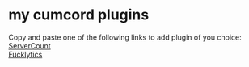 # my cumcord plugins
Copy and paste one of the following links to add plugin of you choice:   
[ServerCount](https://smartfridge.ml/Cumcord-plugins/ServerCount/dist/)   
[Fucklytics](https://smartfridge.ml/Cumcord-plugins/Fucklytics/dist/)
